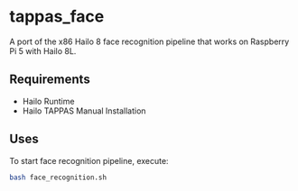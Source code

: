 # tappas_face
A port of the x86 Hailo 8 face recognition pipeline that works on Raspberry Pi 5 with Hailo 8L.

## Requirements
 - Hailo Runtime
 - Hailo TAPPAS Manual Installation

## Uses
To start face recognition pipeline, execute:
```bash
bash face_recognition.sh
